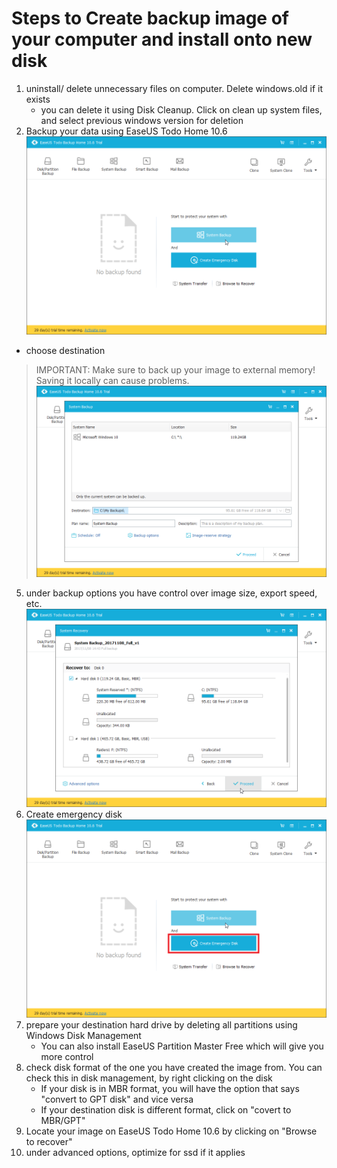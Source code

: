 # Steps to Create backup image of your computer and install onto new disk

1. uninstall/ delete unnecessary files on computer.  Delete windows.old if it exists
    * you can delete it using Disk Cleanup.  Click on clean up system files, and select previous windows version for deletion
2. Backup your data using EaseUS Todo Home 10.6
![](img/backup/1.png)
* choose destination
> IMPORTANT: Make sure to back up your image to external memory! Saving it locally can cause problems. 
![](img/backup/2.png)
5. under backup options you have control over image size, export speed, etc.
![](img/backup/3.png)
6. Create emergency disk
![](img/backup/4.png)
7. prepare your destination hard drive by deleting all partitions using Windows Disk Management
    * You can also install EaseUS Partition Master Free which will give you more control
8. check disk format of the one you have created the image from. You can check this in disk management, by right clicking on the disk
    * If your disk is in MBR format, you will have the option that says "convert to GPT disk" and vice versa
    * If your destination disk is different format, click on "covert to MBR/GPT"
10. Locate your image on EaseUS Todo Home 10.6 by clicking on "Browse to recover"
11. under advanced options, optimize for ssd if it applies
